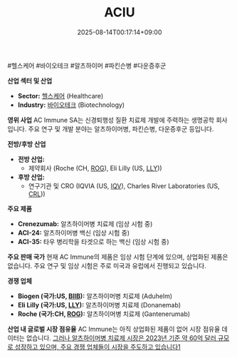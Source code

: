 ﻿---
title: "ACIU"
date: 2025-08-14T00:17:14+09:00
lastmod: 2025-08-14T00:17:14+09:00
type: docs
sidebar:
  open: true
weight: 20
---
<div style="display:none">
  <meta property="article:published_time" content="2025-08-13T15:17:14Z" />
  <meta property="article:modified_time" content="2025-08-13T15:17:14Z" />
</div>
#헬스케어 #바이오테크 #알츠하이머 #파킨슨병 #다운증후군

**산업 섹터 및 산업**

- **Sector:** [헬스케어](/industry-study/2산업헬스케어/) (Healthcare)
- **Industry:** [바이오테크](/industry-study/바이오테크/) (Biotechnology)

**영위 사업** AC Immune SA는 신경퇴행성 질환 치료제 개발에 주력하는 생명공학 회사입니다. 주요 연구 및 개발 분야는 알츠하이머병, 파킨슨병, 다운증후군 등입니다.

**전방/후방 산업**

- **전방 산업:** 
	- 제약회사 (Roche (CH, [ROG](/company-analysis/rog/)), Eli Lilly (US, [LLY](/company-analysis/lly/)))
- **후방 산업:** 
	- 연구기관 및 CRO (IQVIA (US, [IQV](/company-analysis/iqv/)), Charles River Laboratories (US, [CRL](/company-analysis/crl/)))

**주요 제품**

- **Crenezumab:** 알츠하이머병 치료제 (임상 시험 중)
- **ACI-24:** 알츠하이머병 백신 (임상 시험 중)
- **ACI-35:** 타우 병리학을 타겟으로 하는 백신 (임상 시험 중)

**주요 판매 국가** 현재 AC Immune의 제품은 임상 시험 단계에 있으며, 상업화된 제품은 없습니다. 주요 연구 및 임상 시험은 주로 미국과 유럽에서 진행되고 있습니다.

**경쟁 업체**

- **Biogen (국가:US, [BIIB](/company-analysis/biib/)):** 알츠하이머병 치료제 (Aduhelm)
- **Eli Lilly (국가:US, [LLY](/company-analysis/lly/)):** 알츠하이머병 치료제 (Donanemab)
- **Roche (국가:CH, [ROG](/company-analysis/rog/)):** 알츠하이머병 치료제 (Gantenerumab)

**산업 내 글로벌 시장 점유율** AC Immune는 아직 상업화된 제품이 없어 시장 점유율 데이터는 없습니다. [그러나 알츠하이머병 치료제 시장은 2023년 기준 약 60억 달러 규모로 성장하고 있으며, 주요 경쟁 업체들이 시장을 주도하고 있습니다](https://m.blog.naver.com/zenmandala/223006302401)[1](https://m.blog.naver.com/zenmandala/223006302401)
